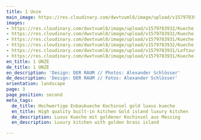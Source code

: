 ```yaml
---
title: 1 Unze
main_image: https://res.cloudinary.com/dwvtvuml8/image/upload/v1579783932/Kueche-Mittelblock-Messing-Einbauschrank-Loft_ixi4ji.jpg
images:
- https://res.cloudinary.com/dwvtvuml8/image/upload/v1579783932/Kueche-Mittelblock-Messing-Einbauschrank-Loft_ixi4ji.jpg
- https://res.cloudinary.com/dwvtvuml8/image/upload/v1579783931/Kueche-Schubkasten-Auszug-Eiche-Holz_chufvm.jpg
- https://res.cloudinary.com/dwvtvuml8/image/upload/v1579783931/Kueche-Kochinsel-Einbauschrank-Loft-schwarz_f0nzpy.jpg
- https://res.cloudinary.com/dwvtvuml8/image/upload/v1579783932/Kueche-schwarz-Rueckwand-Einbauschrank_npxfwb.jpg
- https://res.cloudinary.com/dwvtvuml8/image/upload/v1579783931/Loftausbau-Kueche-Wohnzimmer_o8glik.jpg
- https://res.cloudinary.com/dwvtvuml8/image/upload/v1579783931/Kueche-Schubladen-Auszug-Eiche-Holz_mhr1ci.jpg
en_title: 1 UNZE
de_title: 1 UNZE
en_description: 'Design: DER RAUM // Photos: Alexander Schlösser'
de_description: 'Design: DER RAUM // Fotos: Alexander Schlösser'
orientation: landscape
page: 3
page_position: second
meta_tags:
  de_title: Hochwertige Enbaukueche Kochinsel gold luxus kueche
  en_title: High quality built-in kitchen Gold island luxury kitchen
  de_description: Luxus Kueche mit goldener Kochinsel aus Messing
  en_description: Luxury kitchen with golden brass island

---
```

